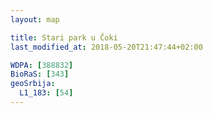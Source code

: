 ```yaml
---
layout: map

title: Stari park u Čoki
last_modified_at: 2018-05-20T21:47:44+02:00

WDPA: [388832]
BioRaS: [343]
geoSrbija:
  L1_183: [54]
---
```

